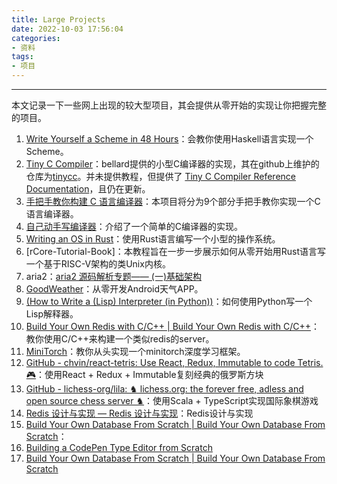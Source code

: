 ```yaml
---
title: Large Projects
date: 2022-10-03 17:56:04
categories:
- 资料
tags:
- 项目
---
```

---
本文记录一下一些网上出现的较大型项目，其会提供从零开始的实现让你把握完整的项目。
<!--more-->

1. [Write Yourself a Scheme in 48 Hours](https://en.wikibooks.org/wiki/Write_Yourself_a_Scheme_in_48_Hours)：会教你使用Haskell语言实现一个Scheme。
2. [Tiny C Compiler](https://bellard.org/tcc/)：bellard提供的小型C编译器的实现，其在github上维护的仓库为[tinycc](https://github.com/TinyCC/tinycc)。并未提供教程，但提供了 [Tiny C Compiler Reference Documentation](https://bellard.org/tcc/tcc-doc.html)，且仍在更新。
3. [手把手教你构建 C 语言编译器](https://lotabout.me/2015/write-a-C-interpreter-0/)：本项目将分为9个部分手把手教你实现一个C语言编译器。
4. [自己动手写编译器](https://pandolia.net/tinyc/)：介绍了一个简单的C编译器的实现。
5. [Writing an OS in Rust](https://os.phil-opp.com/)：使用Rust语言编写一个小型的操作系统。
6.  [rCore-Tutorial-Book]：本教程旨在一步一步展示如何从零开始用Rust语言写一个基于RISC-V架构的类Unix内核。
7. aria2：[aria2 源码解析专题—— (一)基础架构](https://www.cnblogs.com/endingly/p/15832027.html)
8. [GoodWeather](https://github.com/lilongweidev/GoodWeather)：从零开发Android天气APP。
9. [(How to Write a (Lisp) Interpreter (in Python))](https://norvig.com/lispy.html)：如何使用Python写一个Lisp解释器。
10. [Build Your Own Redis with C/C++ | Build Your Own Redis with C/C++](https://build-your-own.org/redis/)：教你使用C/C++来构建一个类似redis的server。
11. [MiniTorch](https://minitorch.github.io/)：教你从头实现一个minitorch深度学习框架。
12. [GitHub - chvin/react-tetris: Use React, Redux, Immutable to code Tetris. 🎮](https://github.com/chvin/react-tetris)：使用React + Redux + Immutable复刻经典的俄罗斯方块
13. [GitHub - lichess-org/lila: ♞ lichess.org: the forever free, adless and open source chess server ♞](https://github.com/lichess-org/lila)：使用Scala + TypeScript实现国际象棋游戏
14. [Redis 设计与实现 — Redis 设计与实现](http://redisbook.com/index.html)：Redis设计与实现
15. [Build Your Own Database From Scratch | Build Your Own Database From Scratch](https://build-your-own.org/database/)：
16. [Building a CodePen Type Editor from Scratch](https://decode.sh/building-a-code-pen-type-editor-from-scratch)
17. [Build Your Own Database From Scratch | Build Your Own Database From Scratch](https://build-your-own.org/database/)

